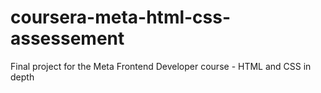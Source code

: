 # coursera-meta-html-css-assessement
Final project for the Meta Frontend Developer course - HTML and CSS in depth

